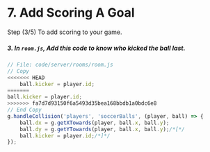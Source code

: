 # 7. Add Scoring A Goal

Step (3/5) To add scoring to your game.

##### 3. In `room.js`, Add this code to know who kicked the ball last.

```javascript
// File: code/server/rooms/room.js
// Copy
<<<<<<< HEAD
	ball.kicker = player.id;
=======
ball.kicker = player.id;
>>>>>>> fa7d7d93150f6a5493d35bea168bbdb1a0bdc6e8
// End Copy
g.handleCollision('players', 'soccerBalls', (player, ball) => {
	ball.dx = g.getXTowards(player, ball.x, ball.y);
	ball.dy = g.getYTowards(player, ball.x, ball.y);/*[*/
	ball.kicker = player.id;/*]*/
});
```
